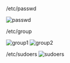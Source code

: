 /etc/passwd

![passwd](https://user-images.githubusercontent.com/83411128/187049169-3da6d8d6-4b1f-4388-a268-e2f4dc751604.png)


/etc/group

![group1](https://user-images.githubusercontent.com/83411128/187049248-8b563a1b-097f-4a25-a8f2-6d96826ed32d.png)
![group2](https://user-images.githubusercontent.com/83411128/187049272-2d60057f-9a85-48a0-a72d-d5aeb0761774.png)



/etc/sudoers
![sudoers](https://user-images.githubusercontent.com/83411128/187049226-87aafd32-cf66-4738-885e-d03dac764861.png)
